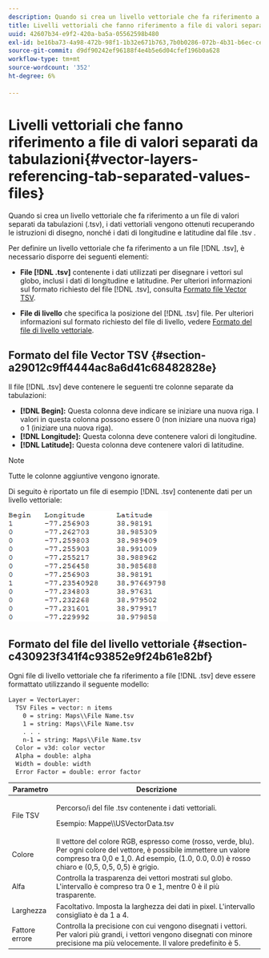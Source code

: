 ```yaml
---
description: Quando si crea un livello vettoriale che fa riferimento a un file di valori separati da tabulazioni (.tsv), i dati vettoriali vengono ottenuti recuperando le istruzioni di disegno, nonché i dati di longitudine e latitudine dal file .tsv .
title: Livelli vettoriali che fanno riferimento a file di valori separati da tabulazioni
uuid: 42607b34-e9f2-420a-ba5a-05562598b480
exl-id: be16ba73-4a98-472b-98f1-1b32e671b763,7b0b0286-072b-4b31-b6ec-ced322da5236
source-git-commit: d9df90242ef96188f4e4b5e6d04cfef196b0a628
workflow-type: tm+mt
source-wordcount: '352'
ht-degree: 6%

---
```


# Livelli vettoriali che fanno riferimento a file di valori separati da tabulazioni{#vector-layers-referencing-tab-separated-values-files}

Quando si crea un livello vettoriale che fa riferimento a un file di valori separati da tabulazioni (.tsv), i dati vettoriali vengono ottenuti recuperando le istruzioni di disegno, nonché i dati di longitudine e latitudine dal file .tsv .

Per definire un livello vettoriale che fa riferimento a un file [!DNL .tsv], è necessario disporre dei seguenti elementi:

* **File  [!DNL .tsv]** contenente i dati utilizzati per disegnare i vettori sul globo, inclusi i dati di longitudine e latitudine. Per ulteriori informazioni sul formato richiesto del file [!DNL .tsv], consulta [Formato file Vector TSV](../../../../home/c-geo-oview/c-wk-img-lyrs/c-wk-vctr-lyrs/c-tab-sep-val-files.md#section-a29012c9ff4444ac8a6d41c68482828e).

* **File di livello** che specifica la posizione del  [!DNL .tsv] file. Per ulteriori informazioni sul formato richiesto del file di livello, vedere [Formato del file di livello vettoriale](../../../../home/c-geo-oview/c-wk-img-lyrs/c-wk-vctr-lyrs/c-tab-sep-val-files.md#section-c430923f341f4c93852e9f24b61e82bf).

## Formato del file Vector TSV {#section-a29012c9ff4444ac8a6d41c68482828e}

Il file [!DNL .tsv] deve contenere le seguenti tre colonne separate da tabulazioni:

* **[!DNL Begin]:** Questa colonna deve indicare se iniziare una nuova riga. I valori in questa colonna possono essere 0 (non iniziare una nuova riga) o 1 (iniziare una nuova riga).
* **[!DNL Longitude]:** Questa colonna deve contenere valori di longitudine.
* **[!DNL Latitude]:** Questa colonna deve contenere valori di latitudine.

>[!NOTE]
>
>Tutte le colonne aggiuntive vengono ignorate.

Di seguito è riportato un file di esempio [!DNL .tsv] contenente dati per un livello vettoriale:

![](assets/tsv_vectorlayer.png)

## Formato del file del livello vettoriale {#section-c430923f341f4c93852e9f24b61e82bf}

Ogni file di livello vettoriale che fa riferimento a file [!DNL .tsv] deve essere formattato utilizzando il seguente modello:

```
Layer = VectorLayer:
  TSV Files = vector: n items
    0 = string: Maps\\File Name.tsv
    1 = string: Maps\\File Name.tsv
    . . .
    n-1 = string: Maps\\File Name.tsv
  Color = v3d: color vector
  Alpha = double: alpha
  Width = double: width
  Error Factor = double: error factor
```

<table id="table_152F73536AB9403AB43854B81D6A9A15"> 
 <thead> 
  <tr> 
   <th colname="col1" class="entry"> Parametro </th> 
   <th colname="col2" class="entry"> Descrizione </th> 
  </tr> 
 </thead>
 <tbody> 
  <tr> 
   <td colname="col1"> File TSV </td> 
   <td colname="col2"> <p>Percorso/i del file <span class="filepath"> .tsv</span> contenente i dati vettoriali. </p> <p>Esempio: <span class="filepath"> Mappe\\USVectorData.tsv</span> </p> </td> 
  </tr> 
  <tr> 
   <td colname="col1"> Colore </td> 
   <td colname="col2"> Il vettore del colore RGB, espresso come (rosso, verde, blu). Per ogni colore del vettore, è possibile immettere un valore compreso tra 0,0 e 1,0. Ad esempio, (1.0, 0.0, 0.0) è rosso chiaro e (0,5, 0,5, 0,5) è grigio. </td> 
  </tr> 
  <tr> 
   <td colname="col1"> Alfa </td> 
   <td colname="col2"> Controlla la trasparenza dei vettori mostrati sul globo. L'intervallo è compreso tra 0 e 1, mentre 0 è il più trasparente. </td> 
  </tr> 
  <tr> 
   <td colname="col1"> Larghezza </td> 
   <td colname="col2"> Facoltativo. Imposta la larghezza dei dati in pixel. L'intervallo consigliato è da 1 a 4. </td> 
  </tr> 
  <tr> 
   <td colname="col1"> Fattore errore </td> 
   <td colname="col2"> Controlla la precisione con cui vengono disegnati i vettori. Per valori più grandi, i vettori vengono disegnati con minore precisione ma più velocemente. Il valore predefinito è 5. </td> 
  </tr> 
 </tbody> 
</table>
